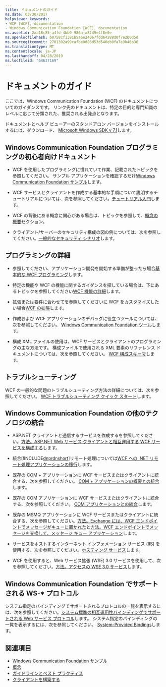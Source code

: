 ```yaml
---
title: ドキュメントのガイド
ms.date: 03/30/2017
helpviewer_keywords:
- WCF [WCF], documentation
- Windows Communication Foundation [WCF], documentation
ms.assetid: 2aa18c85-a4fd-4bb9-986a-a8249e4f8e0e
ms.openlocfilehash: b0758cf1381b5a6e24067fdd64288d0f7e2b0d5d
ms.sourcegitcommit: 2701302a99cafbe0d86d53d540eb0fa7e9b46b36
ms.translationtype: MT
ms.contentlocale: ja-JP
ms.lasthandoff: 04/28/2019
ms.locfileid: "64637169"
---
```

# <a name="guide-to-the-documentation"></a>ドキュメントのガイド
ここでは、Windows Communication Foundation (WCF) のドキュメントについてのガイダンスです。 リンク先のドキュメントは、特定の目的と専門知識のレベルに応じて分類された、推奨される出発点となります。  
  
 ドキュメントとヘルプ ビューアーのスタンドアロン バージョンをインストールするには、ダウンロード、 [Microsoft Windows SDK v 7.1](https://go.microsoft.com/fwlink/?LinkID=194146&clcid=0x409)します。  
  
## <a name="new-to-windows-communication-foundation-programming"></a>Windows Communication Foundation プログラミングの初心者向けドキュメント  
  
- WCF を使用したプログラミングに慣れていて作業、記載されたトピックを参照してください。 サンプル アプリケーションを確認するだけ[Windows Communication Foundation サンプル](../../../docs/framework/wcf/samples/index.md)します。  
  
- WCF サービスとクライアントを作成する基本的な手順について説明するチュートリアルについては、次を参照してください。[チュートリアル入門](../../../docs/framework/wcf/getting-started-tutorial.md)します。  
  
- WCF の背後にある概念に関心がある場合は、トピックを参照して、[概念の概要](../../../docs/framework/wcf/conceptual-overview.md)セクション。  
  
- クライアント/サーバーのセキュリティ構成の図の例については、次を参照してください。[一般的なセキュリティ シナリオ](../../../docs/framework/wcf/feature-details/common-security-scenarios.md)します。  
  
## <a name="programming-in-depth"></a>プログラミングの詳細  
  
- 参照してください、アプリケーション開発を開始する準備が整ったら場合[基本的な WCF プログラミング](../../../docs/framework/wcf/basic-wcf-programming.md)します。  
  
- 特定の機能や WCF の機能に関するガイダンスを探している場合は、下にあるトピックを参照してください[WCF 機能の詳細](../../../docs/framework/wcf/feature-details/index.md)します。  
  
- 拡張または要件に合わせてを参照してくださいに WCF をカスタマイズしたい場合[WCF の拡張](../../../docs/framework/wcf/extending/index.md)します。  
  
- 作成および WCF アプリケーションのデバッグに役立つツールについては、次を参照してください。 [Windows Communication Foundation ツール](../../../docs/framework/wcf/tools.md)します。  
  
- 構成 XML ファイルの使用は、WCF サービスとクライアントのプログラミングの主な方法です。 構成ファイルで使用される XML 要素のリファレンス ドキュメントについては、次を参照してください。 [WCF 構成スキーマ](../../../docs/framework/configure-apps/file-schema/wcf/index.md)します。  
  
## <a name="troubleshooting"></a>トラブルシューティング  
 WCF の一般的な問題のトラブルシューティング方法の詳細については、次を参照してください。 [WCF トラブルシューティング クイック スタート](../../../docs/framework/wcf/wcf-troubleshooting-quickstart.md)します。  
  
## <a name="using-windows-communication-foundation-with-other-technologies"></a>Windows Communication Foundation の他のテクノロジの統合  
  
- ASP.NET クライアントと通信するサービスを作成するを参照してください。[方法。ASP.NET Web サービス クライアントと相互運用する WCF サービスを構成する](../../../docs/framework/wcf/feature-details/config-wcf-service-with-aspnet-web-service.md)します。  
  
- 統合[!INCLUDE[dnprdnshort](../../../includes/dnprdnshort-md.md)]リモート処理については[WCF への .NET リモート処理アプリケーションの移行](../../../docs/framework/wcf/feature-details/migrating-net-remoting-applications-to-wcf.md)します。  
  
- 既存の COM + アプリケーションに WCF サービスまたはクライアントに統合する、次を参照してください。 [COM + アプリケーションの概要との統合](../../../docs/framework/wcf/feature-details/integrating-with-com-plus-applications-overview.md)します。  
  
- 既存の COM アプリケーションに WCF サービスまたはクライアントに統合する、次を参照してください。 [COM アプリケーションとの統合](../../../docs/framework/wcf/feature-details/integrating-with-com-applications.md)します。  
  
- 既存の MSMQ アプリケーションに WCF サービスまたはクライアントに統合する、次を参照してください。[方法。Exchange には、WCF エンドポイントでメッセージがキューに置かれた](../../../docs/framework/wcf/feature-details/how-to-exchange-queued-messages-with-wcf-endpoints.md)と[方法。WCF エンドポイントでメッセージを交換して、メッセージ キュー アプリケーション](../../../docs/framework/wcf/feature-details/how-to-exchange-messages-with-wcf-endpoints-and-message-queuing-applications.md)します。  
  
- サービスをホストするインターネット インフォメーション サービス (IIS) を使用する、次を参照してください。[ホスティング サービス](../../../docs/framework/wcf/hosting-services.md)します。  
  
- WCF を使用すると、Web サービス拡張 (WSE) 3.0 サービスを使用して、次を参照してください。[方法。アクセスの WSE 3.0 サービス](../../../docs/framework/wcf/feature-details/how-to-access-a-wse-3-0-service-with-a-wcf-client.md)します。  
  
## <a name="ws--protocols-supported-in-windows-communication-foundation"></a>Windows Communication Foundation でサポートされる WS-* プロトコル  
 システム指定のバインディングでサポートされるプロトコルの一覧を表示するには、次を参照してください。[システム標準の相互運用性バインディングでサポートされる Web サービス プロトコル](../../../docs/framework/wcf/feature-details/web-services-protocols-supported-by-system-provided-interoperability-bindings.md)します。 システム指定のバインディングの一覧を表示するには、次を参照してください。 [System-Provided Bindings](../../../docs/framework/wcf/system-provided-bindings.md)します。  
  
## <a name="see-also"></a>関連項目

- [Windows Communication Foundation サンプル](../../../docs/framework/wcf/samples/index.md)
- [概念](../../../docs/framework/wcf/conceptual-overview.md)
- [ガイドラインとベスト プラクティス](../../../docs/framework/wcf/guidelines-and-best-practices.md)
- [クライアントを構築する](../../../docs/framework/wcf/building-clients.md)
